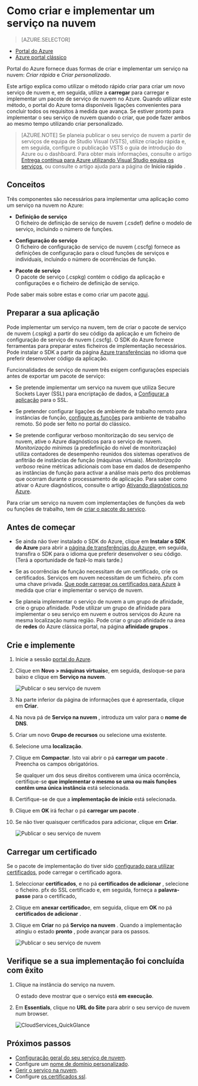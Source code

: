 <properties
    pageTitle="Como criar e implementar um serviço na nuvem | Microsoft Azure"
    description="Saiba como criar e implementar um serviço na nuvem através do portal Azure."
    services="cloud-services"
    documentationCenter=""
    authors="Thraka"
    manager="timlt"
    editor=""/>

<tags
    ms.service="cloud-services"
    ms.workload="tbd"
    ms.tgt_pltfrm="na"
    ms.devlang="na"
    ms.topic="article"
    ms.date="10/11/2016"
    ms.author="adegeo"/>




# <a name="how-to-create-and-deploy-a-cloud-service"></a>Como criar e implementar um serviço na nuvem

> [AZURE.SELECTOR]
- [Portal do Azure](cloud-services-how-to-create-deploy-portal.md)
- [Azure portal clássico](cloud-services-how-to-create-deploy.md)

Portal do Azure fornece duas formas de criar e implementar um serviço na nuvem: *Criar rápida* e *Criar personalizado*.

Este artigo explica como utilizar o método rápido criar para criar um novo serviço de nuvem e, em seguida, utilize a **carregar** para carregar e implementar um pacote de serviço de nuvem no Azure. Quando utilizar este método, o portal do Azure torna disponíveis ligações convenientes para concluir todos os requisitos à medida que avança. Se estiver pronto para implementar o seu serviço de nuvem quando o criar, que pode fazer ambos ao mesmo tempo utilizando criar personalizado.

> [AZURE.NOTE] Se planeia publicar o seu serviço de nuvem a partir de serviços de equipa de Studio Visual (VSTS), utilize criação rápida e, em seguida, configure o publicação VSTS o guia de introdução do Azure ou o dashboard. Para obter mais informações, consulte o artigo [Entrega contínua para Azure utilizando Visual Studio equipa os serviços][TFSTutorialForCloudService], ou consulte o artigo ajuda para a página de **Início rápido** .

## <a name="concepts"></a>Conceitos
Três componentes são necessários para implementar uma aplicação como um serviço na nuvem no Azure:

- **Definição de serviço**  
  O ficheiro de definição de serviço de nuvem (.csdef) define o modelo de serviço, incluindo o número de funções.

- **Configuração do serviço**  
  O ficheiro de configuração de serviço de nuvem (.cscfg) fornece as definições de configuração para o cloud funções de serviços e individuais, incluindo o número de ocorrências de função.

- **Pacote de serviço**  
  O pacote de serviço (.cspkg) contém o código da aplicação e configurações e o ficheiro de definição de serviço.

Pode saber mais sobre estas e como criar um pacote [aqui](cloud-services-model-and-package.md).

## <a name="prepare-your-app"></a>Preparar a sua aplicação
Pode implementar um serviço na nuvem, tem de criar o pacote de serviço de nuvem (.cspkg) a partir do seu código da aplicação e um ficheiro de configuração de serviço de nuvem (.cscfg). O SDK do Azure fornece ferramentas para preparar estes ficheiros de implementação necessários. Pode instalar o SDK a partir da página [Azure transferências](https://azure.microsoft.com/downloads/) no idioma que preferir desenvolver código da aplicação.

Funcionalidades de serviço de nuvem três exigem configurações especiais antes de exportar um pacote de serviço:

- Se pretende implementar um serviço na nuvem que utiliza Secure Sockets Layer (SSL) para encriptação de dados, a [Configurar a aplicação](cloud-services-configure-ssl-certificate-portal.md#modify) para o SSL.

- Se pretender configurar ligações de ambiente de trabalho remoto para instâncias de função, [configure as funções](cloud-services-role-enable-remote-desktop.md) para ambiente de trabalho remoto. Só pode ser feito no portal do clássico.

- Se pretende configurar verboso monitorização do seu serviço de nuvem, ative o Azure diagnósticos para o serviço de nuvem. *Monitorização mínimas* (a predefinição do nível de monitorização) utiliza contadores de desempenho reunidos dos sistemas operativos de anfitrião de instâncias de função (máquinas virtuais). *Monitorização verboso* reúne métricas adicionais com base em dados de desempenho as instâncias de função para activar a análise mais perto dos problemas que ocorram durante o processamento de aplicação. Para saber como ativar o Azure diagnósticos, consulte o artigo [Ativando diagnósticos no Azure](cloud-services-dotnet-diagnostics.md).

Para criar um serviço na nuvem com implementações de funções da web ou funções de trabalho, tem de [criar o pacote do serviço](cloud-services-model-and-package.md#servicepackagecspkg).

## <a name="before-you-begin"></a>Antes de começar

- Se ainda não tiver instalado o SDK do Azure, clique em **Instalar o SDK do Azure** para abrir a [página de transferências do Azure](https://azure.microsoft.com/downloads/)e, em seguida, transfira o SDK para o idioma que preferir desenvolver o seu código. (Terá a oportunidade de fazê-lo mais tarde.)

- Se as ocorrências de função necessitam de um certificado, crie os certificados. Serviços em nuvem necessitam de um ficheiro. pfx com uma chave privada. [Que pode carregar os certificados para Azure]() à medida que criar e implementar o serviço de nuvem.

- Se planeia implementar o serviço de nuvem a um grupo de afinidade, crie o grupo afinidade. Pode utilizar um grupo de afinidade para implementar o seu serviço em nuvem e outros serviços do Azure na mesma localização numa região. Pode criar o grupo afinidade na área de **redes** do Azure clássica portal, na página **afinidade grupos** .


## <a name="create-and-deploy"></a>Crie e implemente

1. Inicie a sessão [portal do Azure](https://portal.azure.com/).
2. Clique em **Novo > máquinas virtuais**e, em seguida, desloque-se para baixo e clique em **Serviço na nuvem**.

    ![Publicar o seu serviço de nuvem](media/cloud-services-how-to-create-deploy-portal/create-cloud-service.png)

3. Na parte inferior da página de informações que é apresentada, clique em **Criar**. 
4. Na nova pá de **Serviço na nuvem** , introduza um valor para o **nome de DNS**.
5. Criar um novo **Grupo de recursos** ou selecione uma existente.
6. Selecione uma **localização**.
7. Clique em **Compactar**. Isto vai abrir o pá **carregar um pacote** . Preencha os campos obrigatórios.  

     Se qualquer um dos seus direitos contiverem uma única ocorrência, certifique-se **que implementar o mesmo se uma ou mais funções contêm uma única instância** está selecionada.

8. Certifique-se de que a **implementação de início** está selecionada.
9. Clique em **OK** irá fechar o pá **carregar um pacote** .
10. Se não tiver quaisquer certificados para adicionar, clique em **Criar**.

    ![Publicar o seu serviço de nuvem](media/cloud-services-how-to-create-deploy-portal/select-package.png)

## <a name="upload-a-certificate"></a>Carregar um certificado

Se o pacote de implementação do tiver sido [configurado para utilizar certificados](cloud-services-configure-ssl-certificate-portal.md#modify), pode carregar o certificado agora.

1. Seleccionar **certificados**, e no pá **certificados de adicionar** , selecione o ficheiro. pfx do SSL certificado e, em seguida, forneça a **palavra-passe** para o certificado,
2. Clique em **anexar certificado**e, em seguida, clique em **OK** no pá **certificados de adicionar** .
3. Clique em **Criar** no pá **Serviço na nuvem** . Quando a implementação atingiu o estado **pronto** , pode avançar para os passos.

    ![Publicar o seu serviço de nuvem](media/cloud-services-how-to-create-deploy-portal/attach-cert.png)


## <a name="verify-your-deployment-completed-successfully"></a>Verifique se a sua implementação foi concluída com êxito

1. Clique na instância do serviço na nuvem.

    O estado deve mostrar que o serviço está **em execução**.

2. Em **Essentials**, clique no **URL do Site** para abrir o seu serviço de nuvem num browser.

    ![CloudServices_QuickGlance](./media/cloud-services-how-to-create-deploy-portal/running.png)


[TFSTutorialForCloudService]: http://go.microsoft.com/fwlink/?LinkID=251796

## <a name="next-steps"></a>Próximos passos

* [Configuração geral do seu serviço de nuvem](cloud-services-how-to-configure-portal.md).
* Configure um [nome de domínio personalizado](cloud-services-custom-domain-name-portal.md).
* [Gerir o serviço na nuvem](cloud-services-how-to-manage-portal.md).
* Configure [os certificados ssl](cloud-services-configure-ssl-certificate-portal.md).